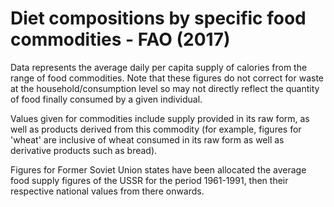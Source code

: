 # Diet compositions by specific food commodities - FAO (2017)

Data represents the average daily per capita supply of calories from the range of food commodities. Note that these figures do not correct for waste at the household/consumption level so may not directly reflect the quantity of food finally consumed by a given individual.

Values given for commodities include supply provided in its raw form, as well as products derived from this commodity (for example, figures for 'wheat' are inclusive of wheat consumed in its raw form as well as derivative products such as bread).

Figures for Former Soviet Union states have been allocated the average food supply figures of the USSR for the period 1961-1991, then their respective national values from there onwards.
